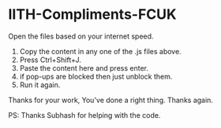 IITH-Compliments-FCUK
=====================
Open the files based on your internet speed.

1. Copy the content in any one of the .js files above.
2. Press Ctrl+Shift+J.
3. Paste the content here and press enter.
4. if pop-ups are blocked then just unblock them.
5. Run it again.

Thanks for your work, You've done a right thing. Thanks again.


PS: Thanks Subhash for helping with the code.
